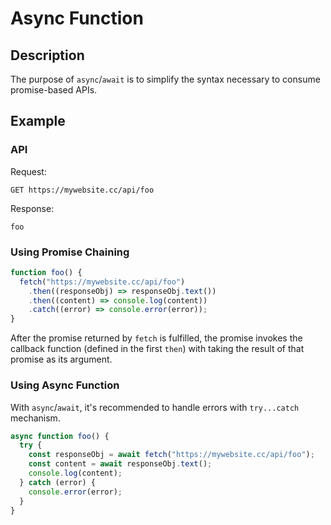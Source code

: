# Async Function

## Description

The purpose of `async`/`await` is to simplify the syntax necessary to consume promise-based APIs.

## Example

### API

Request:

```http
GET https://mywebsite.cc/api/foo
```

Response:

```plaintext
foo
```

### Using Promise Chaining

```js
function foo() {
  fetch("https://mywebsite.cc/api/foo")
    .then((responseObj) => responseObj.text())
    .then((content) => console.log(content))
    .catch((error) => console.error(error));
}
```

After the promise returned by `fetch` is fulfilled, the promise invokes the callback function (defined in the first `then`) with taking the result of that promise as its argument.

### Using Async Function

With `async`/`await`, it's recommended to handle errors with `try...catch` mechanism.

```js
async function foo() {
  try {
    const responseObj = await fetch("https://mywebsite.cc/api/foo");
    const content = await responseObj.text();
    console.log(content);
  } catch (error) {
    console.error(error);
  }
}
```
